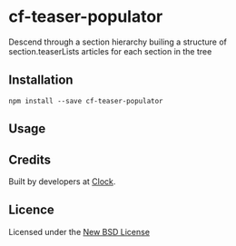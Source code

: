 # cf-teaser-populator

Descend through a section hierarchy builing a structure of section.teaserLists articles for each section in the tree

## Installation

    npm install --save cf-teaser-populator

## Usage

## Credits
Built by developers at [Clock](http://clock.co.uk).

## Licence
Licensed under the [New BSD License](http://opensource.org/licenses/bsd-license.php)
